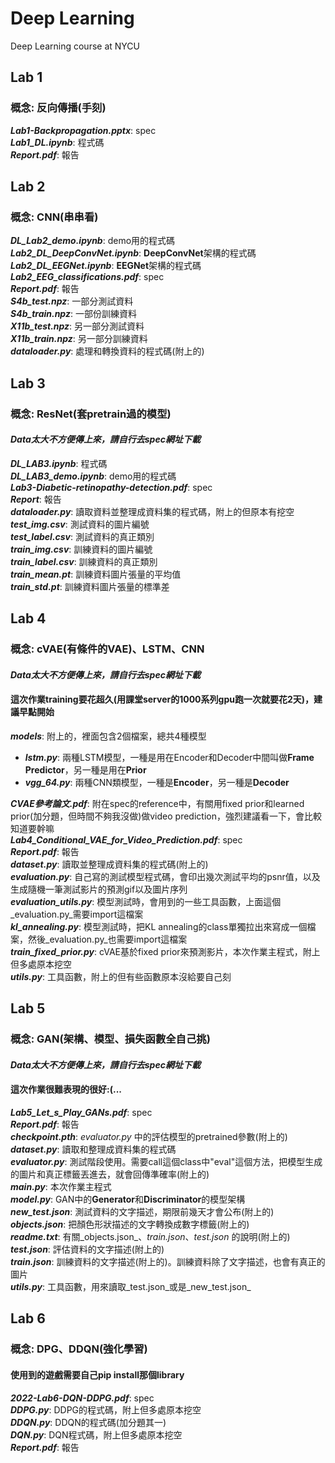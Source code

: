 # Deep Learning
Deep Learning course at NYCU

## Lab 1
### 概念: 反向傳播(手刻)
**_Lab1-Backpropagation.pptx_**: spec  
**_Lab1_DL.ipynb_**: 程式碼  
**_Report.pdf_**: 報告

## Lab 2
### 概念: CNN(串串看)
**_DL_Lab2_demo.ipynb_**: demo用的程式碼  
**_Lab2_DL_DeepConvNet.ipynb_**: **DeepConvNet**架構的程式碼  
**_Lab2_DL_EEGNet.ipynb_**: **EEGNet**架構的程式碼  
**_Lab2_EEG_classifications.pdf_**: spec  
**_Report.pdf_**: 報告  
**_S4b_test.npz_**: 一部分測試資料  
**_S4b_train.npz_**: 一部份訓練資料  
**_X11b_test.npz_**: 另一部分測試資料  
**_X11b_train.npz_**: 另一部分訓練資料  
**_dataloader.py_**: 處理和轉換資料的程式碼(附上的)  

## Lab 3
### 概念: ResNet(套pretrain過的模型)
#### _Data太大不方便傳上來，請自行去spec網址下載_
**_DL_LAB3.ipynb_**: 程式碼  
**_DL_LAB3_demo.ipynb_**: demo用的程式碼  
**_Lab3-Diabetic-retinopathy-detection.pdf_**: spec  
**_Report_**: 報告  
**_dataloader.py_**: 讀取資料並整理成資料集的程式碼，附上的但原本有挖空  
**_test_img.csv_**: 測試資料的圖片編號  
**_test_label.csv_**: 測試資料的真正類別  
**_train_img.csv_**: 訓練資料的圖片編號  
**_train_label.csv_**: 訓練資料的真正類別  
**_train_mean.pt_**: 訓練資料圖片張量的平均值  
**_train_std.pt_**: 訓練資料圖片張量的標準差

## Lab 4
### 概念: cVAE(有條件的VAE)、LSTM、CNN
#### _Data太大不方便傳上來，請自行去spec網址下載_
#### 這次作業training要花超久(用課堂server的1000系列gpu跑一次就要花2天)，建議早點開始
**_models_**: 附上的，裡面包含2個檔案，總共4種模型  
* **_lstm.py_**: 兩種LSTM模型，一種是用在Encoder和Decoder中間叫做**Frame Predictor**，另一種是用在**Prior**  
* **_vgg_64.py_**: 兩種CNN類模型，一種是**Encoder**，另一種是**Decoder**  

**_CVAE參考論文.pdf_**: 附在spec的reference中，有關用fixed prior和learned prior(加分題，但時間不夠我沒做)做video prediction，強烈建議看一下，會比較知道要幹嘛  
**_Lab4_Conditional_VAE_for_Video_Prediction.pdf_**: spec  
**_Report.pdf_**: 報告  
**_dataset.py_**: 讀取並整理成資料集的程式碼(附上的)  
**_evaluation.py_**: 自己寫的測試模型程式碼，會印出幾次測試平均的psnr值，以及生成隨機一筆測試影片的預測gif以及圖片序列  
**_evaluation_utils.py_**: 模型測試時，會用到的一些工具函數，上面這個_evaluation.py_需要import這檔案  
**_kl_annealing.py_**: 模型測試時，把KL annealing的class單獨拉出來寫成一個檔案，然後_evaluation.py_也需要import這檔案  
**_train_fixed_prior.py_**: cVAE基於fixed prior來預測影片，本次作業主程式，附上但多處原本挖空  
**_utils.py_**: 工具函數，附上的但有些函數原本沒給要自己刻

## Lab 5
### 概念: GAN(架構、模型、損失函數全自己挑)
#### _Data太大不方便傳上來，請自行去spec網址下載_
#### 這次作業很難表現的很好:(...
**_Lab5_Let_s_Play_GANs.pdf_**: spec  
**_Report.pdf_**: 報告  
**_checkpoint.pth_**: _evaluator.py_ 中的評估模型的pretrained參數(附上的)  
**_dataset.py_**: 讀取和整理成資料集的程式碼  
**_evaluator.py_**: 測試階段使用。需要call這個class中"eval"這個方法，把模型生成的圖片和真正標籤丟進去，就會回傳準確率(附上的)  
**_main.py_**: 本次作業主程式  
**_model.py_**: GAN中的**Generator**和**Discriminator**的模型架構  
**_new_test.json_**: 測試資料的文字描述，期限前幾天才會公布(附上的)  
**_objects.json_**: 把顏色形狀描述的文字轉換成數字標籤(附上的)  
**_readme.txt_**: 有關_objects.json_、_train.json_、_test.json_ 的說明(附上的)  
**_test.json_**: 評估資料的文字描述(附上的)  
**_train.json_**: 訓練資料的文字描述(附上的)。訓練資料除了文字描述，也會有真正的圖片  
**_utils.py_**: 工具函數，用來讀取_test.json_或是_new_test.json_

## Lab 6
### 概念: DPG、DDQN(強化學習)
#### 使用到的遊戲需要自己pip install那個library
**_2022-Lab6-DQN-DDPG.pdf_**: spec  
**_DDPG.py_**: DDPG的程式碼，附上但多處原本挖空  
**_DDQN.py_**: DDQN的程式碼(加分題其一)  
**_DQN.py_**: DQN程式碼，附上但多處原本挖空  
**_Report.pdf_**: 報告
